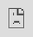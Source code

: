 ```yaml
---
layout: post
published: true
title: Houghton connection
image: http://www.fredonia.edu/pr/virtual360/science_center/2014_05/images/2_o_2.jpg
---
```

<iframe style="position:fixed; top:0px; left:0px; bottom:0px; right:0px; width:100%; height:100%; border:none; margin:0; padding:0; overflow:hidden; z-index:999999;" src="http://www.fredonia.edu/pr/virtual360/science_center/2014_05/2.html" frameBorder="0">If you see nothing here, your browser may be out of date.</iframe>
